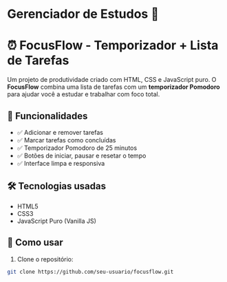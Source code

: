 # Gerenciador de Estudos 🏫

# ⏰ FocusFlow - Temporizador + Lista de Tarefas

Um projeto de produtividade criado com HTML, CSS e JavaScript puro. O **FocusFlow** combina uma lista de tarefas com um **temporizador Pomodoro** para ajudar você a estudar e trabalhar com foco total.

## 🚀 Funcionalidades

- ✅ Adicionar e remover tarefas
- ✅ Marcar tarefas como concluídas
- ✅ Temporizador Pomodoro de 25 minutos
- ✅ Botões de iniciar, pausar e resetar o tempo
- ✅ Interface limpa e responsiva


## 🛠️ Tecnologias usadas

- HTML5
- CSS3
- JavaScript Puro (Vanilla JS)

## 📁 Como usar

1. Clone o repositório:

```bash
git clone https://github.com/seu-usuario/focusflow.git

